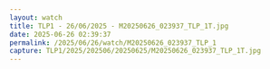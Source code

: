 ```yaml
---
layout: watch
title: TLP1 - 26/06/2025 - M20250626_023937_TLP_1T.jpg
date: 2025-06-26 02:39:37
permalink: /2025/06/26/watch/M20250626_023937_TLP_1
capture: TLP1/2025/202506/20250625/M20250626_023937_TLP_1T.jpg
---
```

